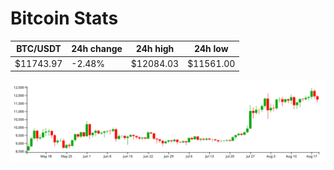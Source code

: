 # Bitcoin Stats

BTC/USDT|24h change|24h high|24h low|
|---|---|---|---|
|$11743.97|-2.48%|$12084.03|$11561.00|

<img src="./chart.svg">
